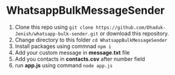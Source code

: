 # WhatsappBulkMessageSender
1) Clone this repo using ```git clone https://github.com/Dhaduk-Jenish/whatsapp-bulk-sender.git``` or download this repository.
2) Change directory to this folder  ```cd WhatsappBulkMessageSender```
3) Install packages using commnad ```npm i```
4) Add your custom message in **message.txt** file
5) Add you contacts in **contacts.csv** after number field
6) run **app.js** using command ```node app.js```

